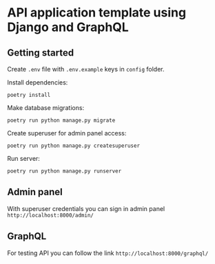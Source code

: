 # API application template using Django and GraphQL

## Getting started

Create `.env` file with `.env.example` keys in `config` folder.

Install dependencies:
```shell
poetry install
```

Make database migrations:
```shell
poetry run python manage.py migrate
```

Create superuser for admin panel access:
```shell
poetry run python manage.py createsuperuser
```

Run server:
```shell
poetry run python manage.py runserver
```

## Admin panel
With superuser credentials you can sign in admin panel `http://localhost:8000/admin/`

## GraphQL

For testing API you can follow the link `http://localhost:8000/graphql/`

